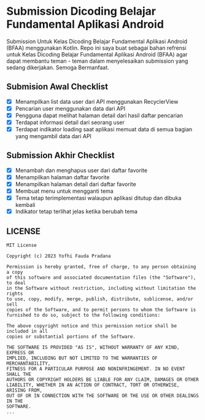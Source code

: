 # Submission Dicoding Belajar Fundamental Aplikasi Android
Submission Untuk Kelas Dicoding Belajar Fundamental Aplikasi Android (BFAA) menggunakan Kotlin.
Repo ini saya buat sebagai bahan refrensi untuk Kelas Dicoding Belajar Fundamental Aplikasi Android (BFAA) agar dapat membantu teman - teman dalam menyelesaikan submission yang sedang dikerjakan. Semoga Bermanfaat.

## Submision Awal Checklist

- [x] Menampilkan list data user dari API menggunakan RecyclerView
- [x] Pencarian user menggunakan data dari API
- [x] Pengguna dapat melihat halaman detail dari hasil daftar pencarian
- [x] Terdapat informasi detail dari seorang user
- [x] Terdapat indikator loading saat aplikasi memuat data di semua bagian yang mengambil data dari API

## Submission Akhir Checklist

- [x] Menambah dan menghapus user dari daftar favorite
- [x] Menampilkan halaman daftar favorite
- [x] Menampilkan halaman detail dari daftar favorite
- [x] Membuat menu untuk mengganti tema
- [x] Tema tetap terimplementasi walaupun aplikasi ditutup dan dibuka kembali
- [x] Indikator tetap terlihat jelas ketika berubah tema

## LICENSE
```plaintext
MIT License

Copyright (c) 2023 Yofhi Fauda Pradana

Permission is hereby granted, free of charge, to any person obtaining a copy
of this software and associated documentation files (the "Software"), to deal
in the Software without restriction, including without limitation the rights
to use, copy, modify, merge, publish, distribute, sublicense, and/or sell
copies of the Software, and to permit persons to whom the Software is
furnished to do so, subject to the following conditions:

The above copyright notice and this permission notice shall be included in all
copies or substantial portions of the Software.

THE SOFTWARE IS PROVIDED "AS IS", WITHOUT WARRANTY OF ANY KIND, EXPRESS OR
IMPLIED, INCLUDING BUT NOT LIMITED TO THE WARRANTIES OF MERCHANTABILITY,
FITNESS FOR A PARTICULAR PURPOSE AND NONINFRINGEMENT. IN NO EVENT SHALL THE
AUTHORS OR COPYRIGHT HOLDERS BE LIABLE FOR ANY CLAIM, DAMAGES OR OTHER
LIABILITY, WHETHER IN AN ACTION OF CONTRACT, TORT OR OTHERWISE, ARISING FROM,
OUT OF OR IN CONNECTION WITH THE SOFTWARE OR THE USE OR OTHER DEALINGS IN THE
SOFTWARE.
...
```

